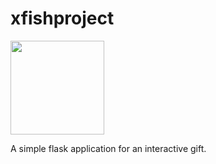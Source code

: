 # xfishproject

<img src="minigame_things/design/fish_test.png" width="150px"/>

 A simple flask application for an interactive gift.
